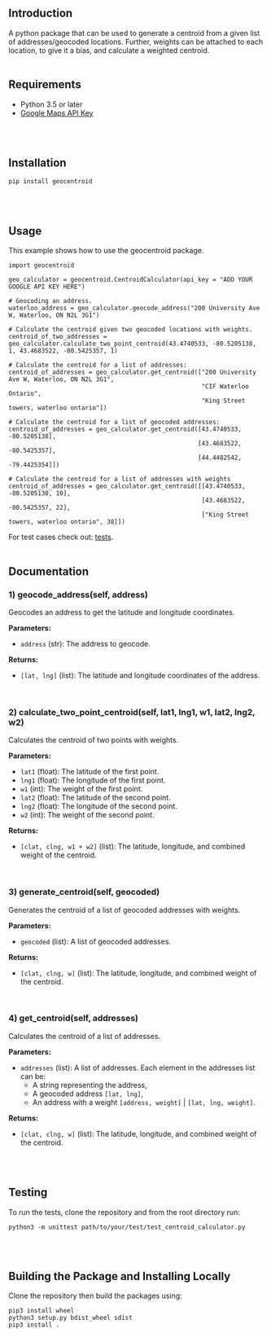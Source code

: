 ## Introduction
A python package that can be used to generate a centroid from a given list of addresses/geocoded locations.
Further, weights can be attached to each location, to give it a bias, and calculate a weighted centroid.
<br>
<br>

## Requirements
- Python 3.5 or later
- [Google Maps API Key](https://developers.google.com/maps/documentation/embed/get-api-key)
<br>
<br>


## Installation
```
pip install geocentroid
```
<br>
<br>


## Usage
This example shows how to use the geocentroid package.
```
import geocentroid 

geo_calculator = geocentroid.CentroidCalculator(api_key = "ADD YOUR GOOGLE API KEY HERE")

# Geocoding an address.
waterloo_address = geo_calculator.geocode_address("200 University Ave W, Waterloo, ON N2L 3G1")

# Calculate the centroid given two geocoded locations with weights.
centroid_of_two_addresses = geo_calculator.calculate_two_point_centroid(43.4740533, -80.5205138, 1, 43.4683522, -80.5425357, 1)

# Calculate the centroid for a list of addresses:
centroid_of_addresses = geo_calculator.get_centroid(["200 University Ave W, Waterloo, ON N2L 3G1",
                                                     "CIF Waterloo Ontario",
                                                     "King Street towers, waterloo ontario"])

# Calculate the centroid for a list of geocoded addresses:
centroid_of_addresses = geo_calculator.get_centroid([43.4740533, -80.5205138],
                                                    [43.4683522, -80.5425357],
                                                    [44.4482542, -79.4425354]])

# Calculate the centroid for a list of addresses with weights
centroid_of_addresses = geo_calculator.get_centroid([[43.4740533, -80.5205138, 10],
                                                     [43.4683522, -80.5425357, 22],
                                                     ["King Street towers, waterloo ontario", 38]])

```
For test cases check out: [tests](https://github.com/aadityayadav/geo-centroid/blob/main/app/geo_centroid/test).
<br>
<br>

## Documentation

### 1) geocode_address(self, address)
Geocodes an address to get the latitude and longitude coordinates.

**Parameters:**
- `address` (str): The address to geocode.

**Returns:**
- `[lat, lng]` (list): The latitude and longitude coordinates of the address.

<br>

### 2) calculate_two_point_centroid(self, lat1, lng1, w1, lat2, lng2, w2)
Calculates the centroid of two points with weights.

**Parameters:**
- `lat1` (float): The latitude of the first point.
- `lng1` (float): The longitude of the first point.
- `w1` (int): The weight of the first point.
- `lat2` (float): The latitude of the second point.
- `lng2` (float): The longitude of the second point.
- `w2` (int): The weight of the second point.

**Returns:**
- `[clat, clng, w1 + w2]` (list): The latitude, longitude, and combined weight of the centroid.

<br>

### 3) generate_centroid(self, geocoded)
Generates the centroid of a list of geocoded addresses with weights.

**Parameters:**
- `geocoded` (list): A list of geocoded addresses.

**Returns:**
- `[clat, clng, w]` (list): The latitude, longitude, and combined weight of the centroid.

<br>

### 4) get_centroid(self, addresses)
Calculates the centroid of a list of addresses.

**Parameters:**
- `addresses` (list): A list of addresses. Each element in the addresses list can be:
    - A string representing the address,
    - A geocoded address `[lat, lng]`,
    - An address with a weight `[address, weight]` | `[lat, lng, weight]`.

**Returns:**
- `[clat, clng, w]` (list): The latitude, longitude, and combined weight of the centroid.
<br>
<br>

## Testing
To run the tests, clone the repository and from the root directory run:
```
python3 -m unittest path/to/your/test/test_centroid_calculator.py
```
<br>
<br>

## Building the Package and Installing Locally
Clone the repository then build the packages using:
```
pip3 install wheel
python3 setup.py bdist_wheel sdist
pip3 install .
```
